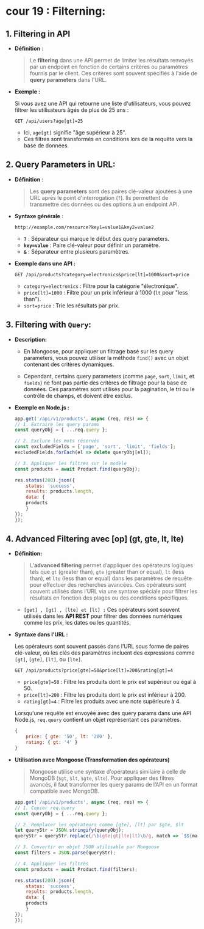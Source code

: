 # cour 19 : **Filterning:**

## 1. **Filtering in API**  

- **Définition** :  

    > Le **filtering** dans une API permet de limiter les résultats renvoyés par un endpoint en fonction de certains critères ou paramètres fournis par le client. Ces critères sont souvent spécifiés à l'aide de **query parameters** dans l'URL.



- **Exemple :**  

    Si vous avez une API qui retourne une liste d'utilisateurs, vous pouvez filtrer les utilisateurs âgés de plus de 25 ans :  
    ```http
    GET /api/users?age[gt]=25
    ```

    - Ici, `age[gt]` signifie "âge supérieur à 25".
    - Ces filtres sont transformés en conditions lors de la requête vers la base de données.



## 2. **Query Parameters in URL:**  


- **Définition** :  

    > Les **query parameters** sont des paires clé-valeur ajoutées à une URL après le point d'interrogation (`?`). Ils permettent de transmettre des données ou des options à un endpoint API.

- **Syntaxe générale** :  

    ```
    http://example.com/resource?key1=value1&key2=value2
    ```

    - **`?`** : Séparateur qui marque le début des query parameters.
    - **`key=value`** : Paire clé-valeur pour définir un paramètre.
    - **`&`** : Séparateur entre plusieurs paramètres.

- **Exemple dans une API :**  

    ```http
    GET /api/products?category=electronics&price[lt]=1000&sort=price
    ```
    - `category=electronics` : Filtre pour la catégorie "électronique".
    - `price[lt]=1000` : Filtre pour un prix inférieur à 1000 (`lt` pour "less than").
    - `sort=price` : Trie les résultats par prix.



## 3. **Filtering with `Query`:**  


- **Description:**

    - En Mongoose, pour appliquer un filtrage basé sur les query parameters, vous pouvez utiliser la méthode `find()` avec un objet contenant des critères dynamiques. 

    - Cependant, certains query parameters (comme `page`, `sort`, `limit`, et `fields`) ne font pas partie des critères de filtrage pour la base de données. Ces paramètres sont utilisés pour la pagination, le tri ou le contrôle de champs, et doivent être exclus.



- **Exemple en Node.js :**  

    ```javascript
    app.get('/api/v1/products', async (req, res) => {
    // 1. Extraire les query params
    const queryObj = { ...req.query };

    // 2. Exclure les mots réservés
    const excludedFields = ['page', 'sort', 'limit', 'fields'];
    excludedFields.forEach(el => delete queryObj[el]);

    // 3. Appliquer les filtres sur le modèle
    const products = await Product.find(queryObj);

    res.status(200).json({
        status: 'success',
        results: products.length,
        data: {
        products
        }
    });
    });
    ```


## 4.  **Advanced Filtering avec [op] (gt, gte, lt, lte)**  

- **Définition:**

    > L’**advanced filtering** permet d’appliquer des opérateurs logiques tels que `gt` (greater than), `gte` (greater than or equal), `lt` (less than), et `lte` (less than or equal) dans les paramètres de requête pour effectuer des recherches avancées. Ces opérateurs sont souvent utilisés dans l’URL via une syntaxe spéciale pour filtrer les résultats en fonction des plages ou des conditions spécifiques.


    - ``[get] , [gt] , [lte] et [lt] :`` Ces opérateurs sont souvent utilisés dans les **API REST** pour filtrer des données numériques comme les prix, les dates ou les quantités.

- **Syntaxe dans l’URL :**  

    Les opérateurs sont souvent passés dans l’URL sous forme de paires clé-valeur, où les clés des paramètres incluent des expressions comme `[gt]`, `[gte]`, `[lt]`, ou `[lte]`.

    ```http
    GET /api/products?price[gte]=50&price[lt]=200&rating[gt]=4
    ```

    - `price[gte]=50` : Filtre les produits dont le prix est supérieur ou égal à 50.
    - `price[lt]=200` : Filtre les produits dont le prix est inférieur à 200.
    - `rating[gt]=4` : Filtre les produits avec une note supérieure à 4.



    Lorsqu'une requête est envoyée avec des query params dans une API Node.js, `req.query` contient un objet représentant ces paramètres. 


    ```javascript
    {
        price: { gte: '50', lt: '200' },
        rating: { gt: '4' }
    }
    ```


- **Utilisation avce Mongoose (Transformation des opérateurs)**

    > Mongoose utilise une syntaxe d’opérateurs similaire à celle de MongoDB (`$gt`, `$lt`, `$gte`, `$lte`). Pour appliquer des filtres avancés, il faut transformer les query params de l’API en un format compatible avec MongoDB.


    ```javascript
    app.get('/api/v1/products', async (req, res) => {
    // 1. Copier req.query
    const queryObj = { ...req.query };

    // 2. Remplacer les opérateurs comme [gte], [lt] par $gte, $lt
    let queryStr = JSON.stringify(queryObj);
    queryStr = queryStr.replace(/\b(gte|gt|lte|lt)\b/g, match => `$${match}`);

    // 3. Convertir en objet JSON utilisable par Mongoose
    const filters = JSON.parse(queryStr);

    // 4. Appliquer les filtres
    const products = await Product.find(filters);

    res.status(200).json({
        status: 'success',
        results: products.length,
        data: {
        products
        }
    });
    });
    ```







